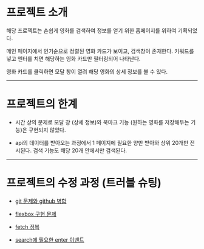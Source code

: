 # 프로젝트 소개 

해당 프로젝트는 손쉽게 영화를 검색하여 정보를 얻기 위한 홈페이지를 위하여 기획되었다. 

메인 페이지에서 인기순으로 정렬된 영화 카드가 보이고, 검색창이 존재한다. 키워드를 넣고 엔터를 치면 해당하는 영화 카드만 필터링되어 나타난다. 

영화 카드를 클릭하면 모달 창이 열려 해당 영화의 상세 정보를 볼 수 있다.


 ---
 

# 프로젝트의 한계 

+ 시간 상의 문제로 모달 창 (상세 정보)와 북마크 기능 (원하는 영화를 저장해두는 기능)은 구현되지 않았다.

+ api의 데이터를 받아오는 과정에서 1 페이지에 필요한 양만 받아와 상위 20개만 전시된다. 검색 기능도 해당 20개 안에서만 검색된다.


---


# 프로젝트의 수정 과정 (트러블 슈팅) 

+  [git 문제와 github 병합](https://velog.io/@pna9904/19-git-push-오류와-해결-과정)

+  [flexbox 구현 문제](https://velog.io/@pna9904/110-flexbox-구현과-fetch)

+  [fetch 정복](https://velog.io/@pna9904/114-fetch-오류-수정)

+  [search에 필요한 enter 이벤트](https://velog.io/@pna9904/115-enter에-반응하는-함수-수정)
